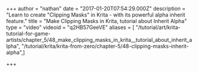 +++
author = "nathan"
date = "2017-01-20T07:54:29.000Z"
description = "Learn to create \"Clipping Masks\" in Krita - with its powerful alpha inherit feature."
title = "Make Clipping Masks in Krita, tutorial about Inherit Alpha"
type = "video"
videoid = "q2HB57GeeVE"
aliases = [ "/tutorial/art/krita-tutorial-for-game-artists/chapter_5/48_make_clipping_masks_in_krita__tutorial_about_inherit_alpha", "/tutorial/krita/krita-from-zero/chapter-5/48-clipping-masks-inherit-alpha",]

+++